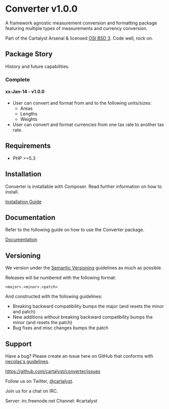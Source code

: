 # Converter v1.0.0

A framework agnostic measurement conversion and formatting package featuring multiple types of measurements and currency conversion.

Part of the Cartalyst Arsenal & licensed [OSI BSD 3](license.txt). Code well, rock on.

## Package Story

History and future capabilities.

### Complete

#### xx-Jan-14 - v1.0.0

- User can convert and format from and to the following units/sizes:
	- Areas
	- Lengths
	- Weights
- User can convert and format currencies from one tax rate to another tax rate.

## Requirements

- PHP >=5.3

## Installation

Converter is installable with Composer. Read further information on how to install.

[Installation Guide](http://cartalyst.com/manual/converter/introduction/installation)

## Documentation

Refer to the following guide on how to use the Converter package.

[Documentation](http://cartalyst.com/manual/converter)

## Versioning

We version under the [Semantic Versioning](http://semver.org/) guidelines as much as possible.

Releases will be numbered with the following format:

`<major>.<minor>.<patch>`

And constructed with the following guidelines:

* Breaking backward compatibility bumps the major (and resets the minor and patch)
* New additions without breaking backward compatibility bumps the minor (and resets the patch)
* Bug fixes and misc changes bumps the patch

## Support

Have a bug? Please create an issue here on GitHub that conforms with [necolas's guidelines](https://github.com/necolas/issue-guidelines).

https://github.com/cartalyst/converter/issues

Follow us on Twitter, [@cartalyst](http://twitter.com/cartalyst).

Join us for a chat on IRC.

Server: irc.freenode.net
Channel: #cartalyst
